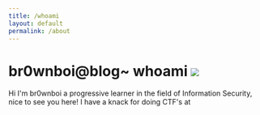 ```yaml
---
title: /whoami
layout: default
permalink: /about
---
```


# br0wnboi@blog~ whoami <img src='https://tryhackme-badges.s3.amazonaws.com/br0wnboi.png'>

Hi I'm br0wnboi a progressive learner in the field of Information Security, nice to see you here!
I have a knack for doing CTF's at

